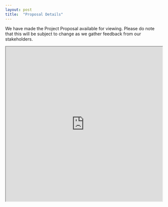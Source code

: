 ```yaml
---
layout: post
title:  "Proposal Details"
---
```


We have made the Project Proposal available for viewing. Please do note that this will be subject to change as we gather feedback from our stakeholders.
<iframe width="100%" height="500px" src="https://docs.google.com/spreadsheets/d/e/2PACX-1vTcvNKp9R6YBWXojymgq-C0Ee2tMTJK_A7CTHi6aBO0PYAALWBuAJyCHtax6CyBb-4FRlvmv5x9eslB/pubhtml?widget=true&amp;headers=false"></iframe>